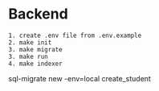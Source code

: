 # Backend

```
1. create .env file from .env.example
2. make init
3. make migrate
3. make run
4. make indexer
```

sql-migrate new -env=local create_student
